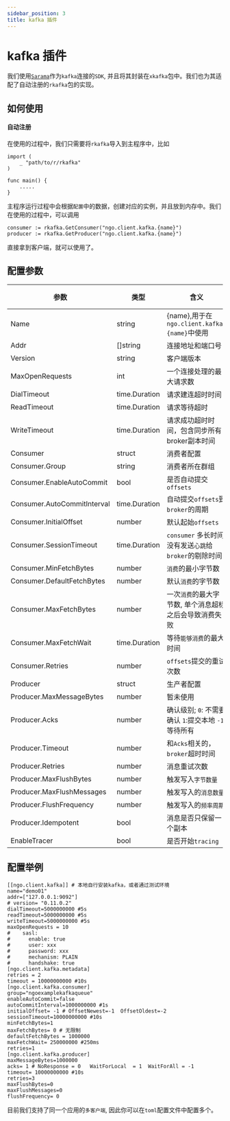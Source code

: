 ```yaml
---
sidebar_position: 3
title: kafka 插件
---
```


# kafka 插件
我们使用[`Sarama`](github.com/Shopify/sarama)作为`kafka`连接的`SDK`, 并且将其封装在`xkafka`包中。我们也为其适配了自动注册的`rkafka`包的实现。

## 如何使用
#### 自动注册
在使用的过程中，我们只需要将`rkafka`导入到主程序中，比如
```
import (
    _ "path/to/r/rkafka"
)

func main() {
    .....
}
```
主程序运行过程中会根据`配置`中的数据，创建对应的实例，并且放到内存中。我们在使用的过程中，可以调用
```
consumer := rkafka.GetConsumer("ngo.client.kafka.{name}")
producer := rkafka.GetProducer("ngo.client.kafka.{name}")
```
直接拿到客户端，就可以使用了。

## 配置参数
|参数|类型|含义|默认值|
|----|----|----| ----|
|Name|string|{name},用于在`ngo.client.kafka.{name}`中使用||
|Addr|[]string|连接地址和端口号|`mysql`|
|Version|string|客户端版本||
|MaxOpenRequests|int|一个连接处理的最大请求数||
|DialTimeout|time.Duration|请求建连超时时间|`0`|
|ReadTimeout|time.Duration|请求等待超时||
|WriteTimeout|time.Duration|请求成功超时时间，包含同步所有broker副本时间||
|Consumer|struct|消费者配置||
|Consumer.Group|string|消费者所在群组||
|Consumer.EnableAutoCommit|bool|是否自动提交`offsets`||
|Consumer.AutoCommitInterval|time.Duration|自动提交`offsets`到`broker`的周期||
|Consumer.InitialOffset|number|默认起始`offsets`||
|Consumer.SessionTimeout|time.Duration|`consumer` 多长时间没有发送`心跳`给`broker`的剔除时间||
|Consumer.MinFetchBytes|number|`消费`的最小字节数||
|Consumer.DefaultFetchBytes|number|默认`消费`的字节数||
|Consumer.MaxFetchBytes|number|一次`消费`的最大字节数, 单个消息超标之后会导致消费失败||
|Consumer.MaxFetchWait|time.Duration|等待`能够消费`的最大时间||
|Consumer.Retries|number|`offsets`提交的重试次数||
|Producer|struct|生产者配置||
|Producer.MaxMessageBytes|number|暂未使用||
|Producer.Acks|number|确认级别; `0`: 不需要确认 `1`:提交本地 `-1`: 等待所有||
|Producer.Timeout|number|和`Acks`相关的，`broker`超时时间||
|Producer.Retries|number|消息重试次数||
|Producer.MaxFlushBytes|number|触发写入`字节数量 `||
|Producer.MaxFlushMessages|number|触发写入的`消息数量`||
|Producer.FlushFrequency|number|触发写入的`频率周期`||
|Producer.Idempotent|bool|消息是否只保留一个副本||
|EnableTracer|bool|是否开始`tracing`|false|

## 配置举例
```
[[ngo.client.kafka]] # 本地自行安装kafka，或者通过测试环境
name="demo01"
addr=["127.0.0.1:9092"]
# version= "0.11.0.2"
dialTimeout=5000000000 #5s
readTimeout=5000000000 #5s
writeTimeout=5000000000 #5s
maxOpenRequests = 10
#    sasl:
#      enable: true
#      user: xxx
#      password: xxx
#      mechanism: PLAIN
#      handshake: true
[ngo.client.kafka.metadata]
retries = 2
timeout = 10000000000 #10s
[ngo.client.kafka.consumer]
group="ngoexamplekafkaqueue"
enableAutoCommit=false
autoCommitInterval=1000000000 #1s
initialOffset= -1 # OffsetNewest=-1  OffsetOldest=-2
sessionTimeout=10000000000 #10s
minFetchBytes=1
maxFetchBytes= 0 # 无限制
defaultFetchBytes = 1000000
maxFetchWait= 250000000 #250ms
retries=1
[ngo.client.kafka.producer]
maxMessageBytes=1000000
acks= 1 # NoResponse = 0   WaitForLocal  = 1  WaitForAll = -1
timeout= 10000000000 #10s
retries=3
maxFlushBytes=0
maxFlushMessages=0
flushFrequency= 0
```
目前我们支持了同一个应用的`多客户端`, 因此你可以在`toml`配置文件中配置多个。